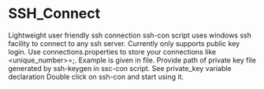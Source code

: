 # SSH_Connect
Lightweight user friendly ssh connection
ssh-con script uses windows ssh facility to connect to any ssh server.
Currently only supports public key login.
Use connections.properties to store your connections like <unique_number>=<host>;<user>. Example is given in file.
Provide path of private key file generated by ssh-keygen in ssc-con script. See private_key variable declaration
Double click on ssh-con and start using it.

